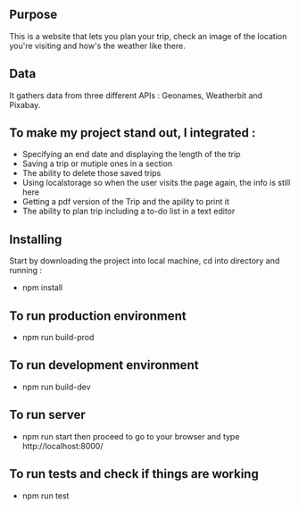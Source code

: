 ## Purpose
This is a website that lets you plan your trip, check an image of the location you're visiting and how's the weather like there.

## Data
It gathers data from three different APIs : Geonames, Weatherbit and Pixabay.

## To make my project stand out, I integrated :
- Specifying an end date and displaying the length of the trip
- Saving a trip or mutiple ones in a section
- The ability to delete those saved trips
- Using localstorage so when the user visits the page again, the info is still here
- Getting a pdf version of the Trip and the apility to print it
- The ability to plan trip including a to-do list in a text editor

## Installing
Start by downloading the project into local machine, cd into directory and running :
- npm install

## To run production environment
- npm run build-prod

## To run development environment 
- npm run build-dev

## To run server 
- npm run start
then proceed to go to your browser and type http://localhost:8000/

## To run tests and check if things are working
- npm run test